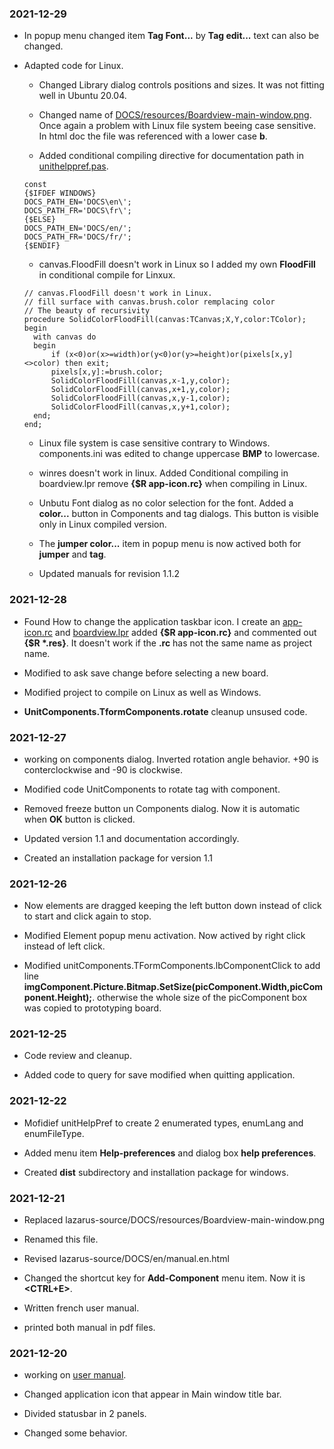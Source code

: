 ### 2021-12-29

* In popup menu changed item **Tag Font...** by **Tag edit...** text can also be changed.

* Adapted code for Linux. 
	
	* Changed Library dialog controls positions and sizes. It was not fitting well in Ubuntu 20.04.
	
	* Changed name of [DOCS/resources/Boardview-main-window.png](DOCS/resources/Boardview-main-window.png). Once again a problem with
	Linux file system beeing case sensitive. In html doc the file was referenced with a lower case **b**.
	
	
	* Added conditional compiling directive for documentation path in [unithelppref.pas](unithelppref.pas). 
	```
	const
    {$IFDEF WINDOWS}
    DOCS_PATH_EN='DOCS\en\';
    DOCS_PATH_FR='DOCS\fr\';
    {$ELSE}
    DOCS_PATH_EN='DOCS/en/';
    DOCS_PATH_FR='DOCS/fr/';
    {$ENDIF}
  
	```
   
    *  canvas.FloodFill doesn't work in Linux so I added my own **FloodFill** in conditional compile for Linxux.
    ```
    // canvas.FloodFill doesn't work in Linux.
	// fill surface with canvas.brush.color remplacing color
	// The beauty of recursivity
	procedure SolidColorFloodFill(canvas:TCanvas;X,Y,color:TColor);
	begin
      with canvas do
      begin
          if (x<0)or(x>=width)or(y<0)or(y>=height)or(pixels[x,y]<>color) then exit;
          pixels[x,y]:=brush.color;
          SolidColorFloodFill(canvas,x-1,y,color);
          SolidColorFloodFill(canvas,x+1,y,color);
          SolidColorFloodFill(canvas,x,y-1,color);
          SolidColorFloodFill(canvas,x,y+1,color);
      end;
	end;
    
    ```

	*  Linux file system is case sensitive contrary to Windows. components.ini was edited to change uppercase **BMP** to lowercase.
	
	*  winres doesn't work in linux. Added Conditional compiling in boardview.lpr remove **{$R app-icon.rc}** when compiling in Linux.
	
	*  Unbutu Font dialog as no color selection for the font.  Added a **color...** button in Components and tag dialogs. This button 
	is visible only in Linux compiled version.  
	
	*  The **jumper color...** item in popup menu is now actived both for **jumper** and **tag**.
	
	* Updated manuals for revision 1.1.2
	
### 2021-12-28

*  Found How to change the application taskbar icon.  I create an [app-icon.rc](app-icon.rc) and [boardview.lpr](boardview.lpr)
added **{$R app-icon.rc}** and commented out **{$R *.res}**.  It doesn't work if the **.rc** has not the same name as project name.

*  Modified to ask save change before selecting a new board.

*  Modified project to compile on Linux as well as Windows.

*  **UnitComponents.TformComponents.rotate**  cleanup unsused code.

### 2021-12-27

* working on components dialog. Inverted rotation angle behavior. +90 is conterclockwise and -90 is clockwise.

* Modified code UnitComponents to rotate tag with component.

* Removed freeze  button un Components dialog. Now it is automatic when **OK** button is clicked. 

* Updated version 1.1 and documentation accordingly. 

* Created an installation package for version 1.1

### 2021-12-26 

* Now elements are dragged keeping the left button down instead of click to start and click again to stop. 

* Modified Element popup menu activation. Now actived by right click instead of left click.

* Modified  unitComponents.TFormComponents.lbComponentClick to add line __imgComponent.Picture.Bitmap.SetSize(picComponent.Width,picComponent.Height);__.
otherwise the whole size of the picComponent box was copied to prototyping board.


### 2021-12-25

* Code review and cleanup.

* Added code to query for save modified when quitting application.

### 2021-12-22

* Mofidief unitHelpPref to create 2 enumerated types, enumLang and enumFileType.

* Added menu item **Help-preferences** and dialog box **help preferences**.

* Created **dist** subdirectory and installation package for windows.

### 2021-12-21

* Replaced lazarus-source/DOCS/resources/Boardview-main-window.png

* Renamed this file.

* Revised lazarus-source/DOCS/en/manual.en.html

* Changed the shortcut key for **Add-Component** menu item. Now it is **&lt;CTRL+E&gt;**.

* Written french user manual.

* printed both manual in pdf files.
	
### 2021-12-20 
	
* working on [user manual](DOCS/en/manual-en.html).

* Changed application icon that appear in Main window title bar.

* Divided statusbar in 2 panels.

* Changed some behavior.
    
    
